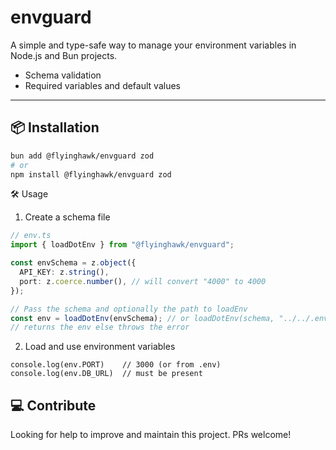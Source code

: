 # envguard

A simple and type-safe way to manage your environment variables in Node.js and Bun projects.

- Schema validation
- Required variables and default values

---

## 📦 Installation

```bash
bun add @flyinghawk/envguard zod
# or
npm install @flyinghawk/envguard zod
```

🛠️ Usage

1. Create a schema file

```ts
// env.ts
import { loadDotEnv } from "@flyinghawk/envguard";

const envSchema = z.object({
  API_KEY: z.string(),
  port: z.coerce.number(), // will convert "4000" to 4000
});

// Pass the schema and optionally the path to loadEnv
const env = loadDotEnv(envSchema); // or loadDotEnv(schema, "../../.env")
// returns the env else throws the error
```

2. Load and use environment variables

```
console.log(env.PORT)    // 3000 (or from .env)
console.log(env.DB_URL)  // must be present
```

## 💻 Contribute

Looking for help to improve and maintain this project. PRs welcome!
